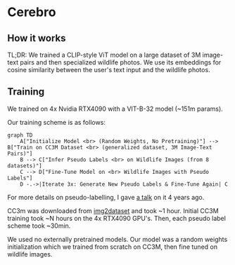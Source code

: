 # Cerebro

## How it works
TL;DR: We trained a CLIP-style ViT model on a large dataset of 3M image-text pairs and then specialized wildlife photos. We use its embeddings for cosine similarity between the user's text input and the wildlife photos.

## Training
We trained on 4x Nvidia RTX4090 with a VIT-B-32 model (~151m params). 

Our training scheme is as follows:
```mermaid
graph TD
    A["Initialize Model <br> (Random Weights, No Pretraining)"] --> B["Train on CC3M Dataset <br> (generalized dataset, 3M Image-Text Pairs)"]
    B --> C["Infer Pseudo Labels <br> on Wildlife Images (from 8 datasets)"]
    C --> D["Fine-Tune Model on <br> Wildlife Images with Pseudo Labels"]
    D -.->|Iterate 3x: Generate New Pseudo Labels & Fine-Tune Again| C
```

For more details on pseudo-labelling, I gave [a talk](https://youtu.be/c8uWUOSGYUI?si=6LILuVIdwS-cxBMJ&t=193) on it 4 years ago.

CC3m was downloaded from [img2dataset](https://github.com/rom1504/img2dataset/blob/main/dataset_examples/cc3m.md) and took ~1 hour. Initial CC3M training took ~N hours on the 4x RTX4090 GPU's. Then, each pseudo label scheme took ~30min.

We used no externally pretrained models. Our model was a random weights initialization which we trained from scratch on CC3M, then fine tuned on wildlife images.
